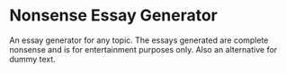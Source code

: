 # Nonsense Essay Generator
An essay generator for any topic. The essays generated are complete nonsense and is for entertainment purposes only. Also an alternative for dummy text.

